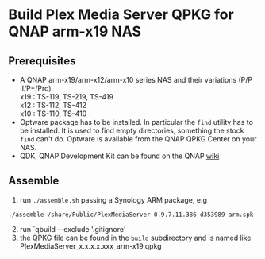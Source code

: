 Build Plex Media Server QPKG for QNAP arm-x19 NAS
=================================================

Prerequisites
-------------
* A QNAP arm-x19/arm-x12/arm-x10 series NAS and their variations (P/P II/P+/Pro).  
  x19 : TS-119, TS-219, TS-419  
  x12 : TS-112, TS-412  
  x10 : TS-110, TS-410
* Optware package has to be installed. In particular the `find` utility has to be installed. It is used to find empty directories, something the stock `find` can't do. Optware is available from the QNAP QPKG Center on your NAS.
* QDK, QNAP Development Kit can be found on the QNAP [wiki](http://wiki.qnap.com/wiki/QPKG_Development_Guidelines)

Assemble
--------
1. run `./assemble.sh` passing a Synology ARM package, e.g
````
./assemble /share/Public/PlexMediaServer-0.9.7.11.386-d353989-arm.spk
````
2. run `qbuild --exclude '.gitignore'
3. the QPKG file can be found in the `build` subdirectory and is named like PlexMediaServer_x.x.x.x.xxx_arm-x19.qpkg
